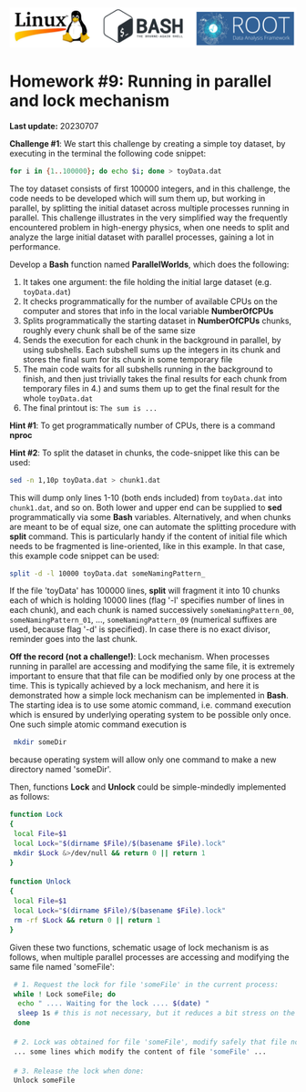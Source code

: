 ![](../Common_Figures/LinuxBashROOT_logos.png)

# Homework #9: Running in parallel and lock mechanism

**Last update:** 20230707

**Challenge #1**: We start this challenge by creating a simple toy dataset, by executing in the terminal the following code snippet:

```bash
for i in {1..100000}; do echo $i; done > toyData.dat
```

The toy dataset consists of first 100000 integers, and in this challenge, the code needs to be developed which will sum them up, but working in parallel, by splitting the initial dataset across multiple processes running in parallel. This challenge illustrates in the very simplified way the frequently encountered problem in high-energy physics, when one needs to split and analyze the large initial dataset with parallel processes, gaining a lot in performance.   

Develop a **Bash** function named **ParallelWorlds**, which does the following:  

   1. It takes one argument: the file holding the initial large dataset (e.g. ```toyData.dat```)   
   2. It checks programmatically for the number of available CPUs on the computer and stores that info in the local variable **NumberOfCPUs**  
   3. Splits programmatically the starting dataset in **NumberOfCPUs** chunks, roughly every chunk shall be of the same size   
   4. Sends the execution for each chunk in the background in parallel, by using subshells. Each subshell sums up the integers in its chunk and stores the final sum for its chunk in some temporary file   
   5. The main code waits for all subshells running in the background to finish, and then just trivially takes the final results for each chunk from temporary files in 4.) and sums them up to get the final result for the whole ```toyData.dat```   
   6. The final printout is: ```The sum is ...``` 

**Hint #1**: To get programmatically number of CPUs, there is a command **nproc**

**Hint #2**: To split the dataset in chunks, the code-snippet like this can be used: 

```bash
sed -n 1,10p toyData.dat > chunk1.dat
```

This will dump only lines 1-10 (both ends included) from ```toyData.dat``` into ```chunk1.dat```, and so on. Both lower and upper end can be supplied to **sed** programmatically via some **Bash** variables. Alternatively, and when chunks are meant to be of equal size, one can automate the splitting procedure with **split** command. This is particularly handy if the content of initial file which needs to be fragmented is line-oriented, like in this example. In that case, this example code snippet can be used:

```bash
split -d -l 10000 toyData.dat someNamingPattern_
```
If the file 'toyData' has 100000 lines, **split** will fragment it into 10 chunks each of which is holding 10000 lines (flag '-l' specifies number of lines in each chunk), and each chunk is named successively ```someNamingPattern_00```, ```someNamingPattern_01```, ..., ```someNamingPattern_09``` (numerical suffixes are used, because flag '-d' is specified). In case there is no exact divisor, reminder goes into the last chunk.



**Off the record (not a challenge!)**: Lock mechanism. When processes running in parallel are accessing and modifying the same file, it is extremely important to ensure that that file can be modified only by one process at the time. This is typically achieved by a lock mechanism, and here it is demonstrated how a simple lock mechanism can be implemented in **Bash**. The starting idea is to use some atomic command, i.e. command execution which is ensured by underlying operating system to be possible only once. One such simple atomic command execution is

```bash
 mkdir someDir
```

because operating system will allow only one command to make a new directory named 'someDir'. 

Then, functions **Lock** and **Unlock** could be simple-mindedly implemented as follows:

```bash
function Lock
{
 local File=$1
 local Lock="$(dirname $File)/$(basename $File).lock"
 mkdir $Lock &>/dev/null && return 0 || return 1
}

function Unlock
{
 local File=$1
 local Lock="$(dirname $File)/$(basename $File).lock"
 rm -rf $Lock && return 0 || return 1
}
```

Given these two functions, schematic usage of lock mechanism is as follows, when multiple parallel processes are accessing and modifying the same file named 'someFile':

```bash
 # 1. Request the lock for file 'someFile' in the current process:
 while ! Lock someFile; do
  echo " .... Waiting for the lock .... $(date) "
  sleep 1s # this is not necessary, but it reduces a bit stress on the system
 done

 # 2. Lock was obtained for file 'someFile', modify safely that file now and here:
 ... some lines which modify the content of file 'someFile' ...
 
 # 3. Release the lock when done:
 Unlock someFile
```



